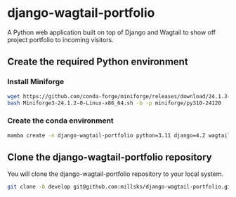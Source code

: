# django-wagtail-portfolio
A Python web application built on top of Django and Wagtail to show off project portfolio to incoming visitors.

## Create the required Python environment
### Install Miniforge
``` bash
wget https://github.com/conda-forge/miniforge/releases/download/24.1.2-0/Miniforge3-24.1.2-0-Linux-x86_64.sh
bash Miniforge3-24.1.2-0-Linux-x86_64.sh -b -p miniforge/py310-24120
```

### Create the conda environment
``` bash
mamba create -n django-wagtail-portfolio python=3.11 django=4.2 wagtail coderedcms cruft
```

## Clone the django-wagtail-portfolio repository
You will clone the django-wagtail-portfolio repository to your local system.

``` bash
git clone -b develop git@github.com:millsks/django-wagtail-portfolio.git
```
